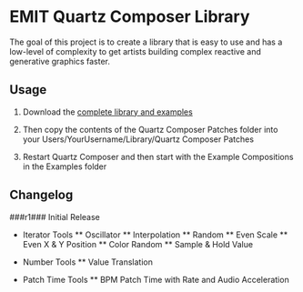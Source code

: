 EMIT Quartz Composer Library
============================

The goal of this project is to create a library that is easy to use and has a low-level of complexity to get artists building complex reactive and generative graphics faster.


## Usage ##

1. Download the [complete library and examples](http://github.com/)

2. Then copy the contents of the Quartz Composer Patches folder into your Users/YourUsername/Library/Quartz Composer Patches

3. Restart Quartz Composer and then start with the Example Compositions in the Examples folder


## Changelog ##

###r1###
Initial Release

* Iterator Tools
** Oscillator
** Interpolation
** Random
** Even Scale
** Even X & Y Position
** Color Random
** Sample & Hold Value

* Number Tools
** Value Translation

* Patch Time Tools
** BPM Patch Time with Rate and Audio Acceleration

